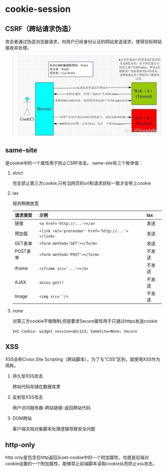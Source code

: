 # cookie-session

## CSRF（跨站请求伪造）

攻击者通过伪造浏览器请求，向用户已经身份认证的网站发送请求，使得目标网站接收并处理。

> ![csrf](/mdFiles/otherNote/images/csrf.jpeg)

## same-site

是cookie中的一个属性用于防止CSRF攻击。
same-site有三个枚举值：

1. strict

    完全禁止第三方cookie,只有当网页的url和请求目标一致才会带上cookie

2. lax

    规则稍微放宽

    |请求类型|示例|lax|
    |-------|---|---|
    |链接|`<a href='http://...'></a>`|发送|
    |预加载|`<link rel='prerender' href='http://...'></link>`|发送|
    |GET表单|`<form method='GET'></form>`|发送|
    |POST表单|`<form method='POST'></form>`|不发送|
    |iframe|`<iframe src='...'></a>`|不发送|
    |AJAX|`axios.get()`|不发送|
    |Image|`<img src=''/>`|不发送|

3. none

    对第三方cookie不做限制,但是要求Secure属性用于只通过https发送cookie

    `Set-Cookie: widget_session=abc123; SameSite=None; Secure`

## XSS

XSS全称Cross Site Scripting（跨站脚本），为了与“CSS”区别，就使用XSS作为简称。

1. 持久型XSS攻击

    跨站代码存储在数据库里

2. 反射型XSS攻击

    用户访问服务器-跨站链接-返回跨站代码

3. DOM跨站

    客户端文档对象脚本处理逻辑导致安全问题

## http-only

http only是包含在http返回头set-cookie中的一个附加属性，也就是后端对cookie设置的一个附加属性，能够禁止前端脚本读取cookie从而防止xss攻击。
